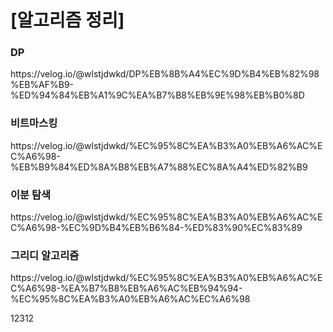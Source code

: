 # [알고리즘 정리]


### DP

 <p>https://velog.io/@wlstjdwkd/DP%EB%8B%A4%EC%9D%B4%EB%82%98%EB%AF%B9-%ED%94%84%EB%A1%9C%EA%B7%B8%EB%9E%98%EB%B0%8D</p>

### 비트마스킹

 <p>https://velog.io/@wlstjdwkd/%EC%95%8C%EA%B3%A0%EB%A6%AC%EC%A6%98-%EB%B9%84%ED%8A%B8%EB%A7%88%EC%8A%A4%ED%82%B9</p>

### 이분 탐색

 <p>https://velog.io/@wlstjdwkd/%EC%95%8C%EA%B3%A0%EB%A6%AC%EC%A6%98-%EC%9D%B4%EB%B6%84-%ED%83%90%EC%83%89</p>

### 그리디 알고리즘

 <p>https://velog.io/@wlstjdwkd/%EC%95%8C%EA%B3%A0%EB%A6%AC%EC%A6%98-%EA%B7%B8%EB%A6%AC%EB%94%94-%EC%95%8C%EA%B3%A0%EB%A6%AC%EC%A6%98</p>

12312
